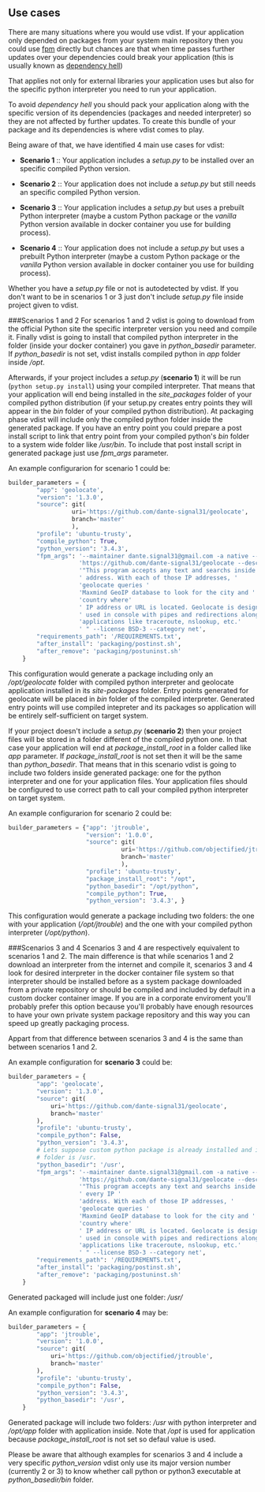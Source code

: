 ## Use cases
There are many situations where you would use vdist. If your application only
depended on packages from your system main repository then you could use
[fpm](https://github.com/jordansissel/fpm) directly but chances are that when
time passes further updates over your dependencies could break your application
(this is usually known as
[dependency hell](https://en.wikipedia.org/wiki/Dependency_hell))

That applies not only for external libraries your application uses but also for
the specific python interpreter you need to run your application.

To avoid *dependency hell* you should pack your application along with the
specific version of its dependencies (packages and needed interpreter) so they
are not affected by further updates. To create this bundle of your package and
its dependencies is where vdist comes to play.

Being aware of that, we have identified 4 main use cases for vdist:

- **Scenario 1** :: Your application includes a *setup.py* to be installed over
an specific compiled Python version.

- **Scenario 2** :: Your application does not include a *setup.py* but still
needs an specific compiled Python version.

- **Scenario 3** :: Your application includes a *setup.py* but uses a prebuilt
Python interpreter (maybe a custom Python package or the *vanilla* Python version
available in docker container you use for building process).

- **Scenario 4** :: Your application does not include a *setup.py* but uses a
prebuilt Python interpreter (maybe a custom Python package or the *vanilla*
Python version available in docker container you use for building process).

Whether you have a *setup.py* file or not is autodetected by vdist. If you don't want
to be in scenarios 1 or 3 just don't include *setup.py* file inside project given
to vdist.

###Scenarios 1 and 2
For scenarios 1 and 2 vdist is going to download from the official Python site
the specific interpreter version you need and compile it. Finally vdist is
going to install that compiled python interpreter in the folder (inside your
docker container) you gave in *python_basedir* parameter. If *python_basedir*
is not set, vdist installs compiled python in *app* folder inside */opt*.

Afterwards, if your project includes a *setup.py* (**scenario 1**) it will be run
(`python setup.py install`) using your compiled interpreter. That
means that your application will end being installed in the *site_packages*
folder of your compiled python distribution (if your setup.py creates entry
points they will appear in the *bin* folder of your compiled python distribution).
At packaging phase vdist will include only the compiled python folder inside the
generated package. If you have an entry point you could prepare a post install
script to link that entry point from your compiled python's *bin* folder to a
system wide folder like */usr/bin*. To include that post install script in
generated package just use *fpm_args* parameter.

An example configurarion for scenario 1 could be:
```python
builder_parameters = {
        "app": 'geolocate',
        "version": '1.3.0',
        "source": git(
                  uri='https://github.com/dante-signal31/geolocate',
                  branch='master'
                  ),
        "profile": 'ubuntu-trusty',
        "compile_python": True,
        "python_version": '3.4.3',
        "fpm_args": '--maintainer dante.signal31@gmail.com -a native --url '
                    'https://github.com/dante-signal31/geolocate --description '
                    '"This program accepts any text and searchs inside every IP'
                    ' address. With each of those IP addresses, '
                    'geolocate queries '
                    'Maxmind GeoIP database to look for the city and '
                    'country where'
                    ' IP address or URL is located. Geolocate is designed to be'
                    ' used in console with pipes and redirections along with '
                    'applications like traceroute, nslookup, etc.'
                    ' " --license BSD-3 --category net',
        "requirements_path": '/REQUIREMENTS.txt',
        "after_install": 'packaging/postinst.sh',
        "after_remove": 'packaging/postuninst.sh'
    }
```
This configuration would generate a package including only an */opt/geolocate*
folder with compiled python interpreter and geolocate application installed in
its *site-packages* folder. Entry points generated for geolocate will be placed
in *bin* folder of the compiled interpreter. Generated entry points will use
compiled intepreter and its packages so application will be entirely
self-sufficient on target system.


If your project doesn't include a *setup.py* (**scenario 2**) then your project
files will be stored in a folder different of the compiled python one. In that
case your application will end at *package_install_root* in a folder called
like *app* parameter. If *package_install_root* is not set then it will be the same
than *python_basedir*. That means that in this scenario vdist is going to include
two folders inside generated package: one for the python interpreter and one
for your application files. Your application files should be configured to use
correct path to call your compiled python interpreter on target system.

An example configurarion for scenario 2 could be:
```python
builder_parameters = {"app": 'jtrouble',
                      "version": '1.0.0',
                      "source": git(
                                uri='https://github.com/objectified/jtrouble',
                                branch='master'
                                ),
                      "profile": 'ubuntu-trusty',
                      "package_install_root": "/opt",
                      "python_basedir": "/opt/python",
                      "compile_python": True,
                      "python_version": '3.4.3', }
```
This configuration would generate a package including two folders: the one with
your application (*/opt/jtrouble*) and the one with your compiled python
interpreter (*/opt/python*).

###Scenarios 3 and 4
Scenarios 3 and 4 are respectively equivalent to scenarios 1 and 2. The main
difference is that while scenarios 1 and 2 download an interpreter from the
internet and compile it, scenarios 3 and 4 look for desired interpreter in the
docker container file system so that interpreter should be installed before
as a system package downloaded from a private repository or should be compiled
and included by default in a custom docker container image. If you are in a
corporate enviroment you'll probably prefer this option because you'll probably
have enough resources to have your own private system package repository and
this way you can speed up greatly packaging process.

Appart from that difference between scenarios 3 and 4 is the same than between
scenarios 1 and 2.

An example configuration for **scenario 3** could be:
```python
builder_parameters = {
        "app": 'geolocate',
        "version": '1.3.0',
        "source": git(
            uri='https://github.com/dante-signal31/geolocate',
            branch='master'
        ),
        "profile": 'ubuntu-trusty',
        "compile_python": False,
        "python_version": '3.4.3',
        # Lets suppose custom python package is already installed and its root
        # folder is /usr.
        "python_basedir": '/usr',
        "fpm_args": '--maintainer dante.signal31@gmail.com -a native --url '
                    'https://github.com/dante-signal31/geolocate --description '
                    '"This program accepts any text and searchs inside'
                    ' every IP '
                    'address. With each of those IP addresses, '
                    'geolocate queries '
                    'Maxmind GeoIP database to look for the city and '
                    'country where'
                    ' IP address or URL is located. Geolocate is designed to be'
                    ' used in console with pipes and redirections along with '
                    'applications like traceroute, nslookup, etc.'
                    ' " --license BSD-3 --category net',
        "requirements_path": '/REQUIREMENTS.txt',
        "after_install": 'packaging/postinst.sh',
        "after_remove": 'packaging/postuninst.sh'
    }
```
Generated packaged will include just one folder: */usr/*

An example configuration for **scenario 4** may be:
```python
builder_parameters = {
        "app": 'jtrouble',
        "version": '1.0.0',
        "source": git(
            uri='https://github.com/objectified/jtrouble',
            branch='master'
        ),
        "profile": 'ubuntu-trusty',
        "compile_python": False,
        "python_version": '3.4.3',
        "python_basedir": '/usr',
    }
```
Generated package will include two folders: */usr* with python interpreter and
*/opt/app* folder with application inside. Note that */opt* is used for
application because *package_install_root* is not set so defaul value is used.

Please be aware that although examples for scenarios 3 and 4 include a very
specific *python_version* vdist only use its major version number (currently 2
or 3) to know whether call python or python3 executable at *python_basedir/bin*
folder.


